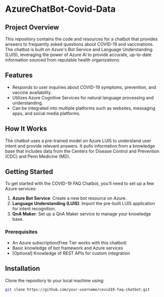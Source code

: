 # AzureChatBot-Covid-Data
## Project Overview
This repository contains the code and resources for a chatbot that provides answers to frequently asked questions about COVID-19 and vaccinations. The chatbot is built on Azure's Bot Service and Language Understanding (LUIS), leveraging the power of Azure AI to provide accurate, up-to-date information sourced from reputable health organizations.

## Features
- Responds to user inquiries about COVID-19 symptoms, prevention, and vaccine availability.
- Utilizes Azure Cognitive Services for natural language processing and understanding.
- Can be integrated into multiple platforms such as websites, messaging apps, and social media platforms.

## How It Works
The chatbot uses a pre-trained model on Azure LUIS to understand user intent and provide relevant answers. It pulls information from a knowledge base that includes data from the Centers for Disease Control and Prevention (CDC) and Penn Medicine (MD).

## Getting Started
To get started with the COVID-19 FAQ Chatbot, you'll need to set up a few Azure services:

1. **Azure Bot Service**: Create a new bot resource on Azure.
2. **Language Understanding (LUIS)**: Import the pre-built LUIS application for intent recognition.
3. **QnA Maker**: Set up a QnA Maker service to manage your knowledge base.

### Prerequisites
- An Azure subscription(Free Tier works with this chatbot)
- Basic knowledge of bot framework and Azure services
- [Optional] Knowledge of REST APIs for custom integration

## Installation
Clone the repository to your local machine using:
```bash
git clone https://github.com/your-username/covid19-faq-chatbot.git
